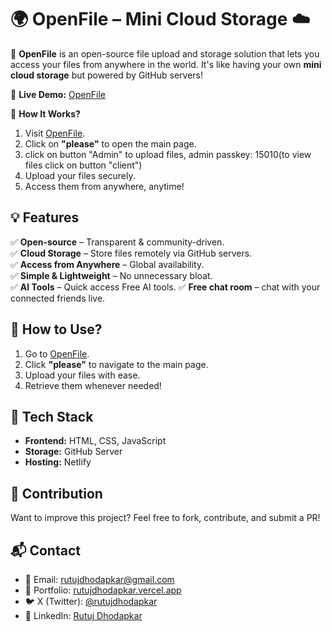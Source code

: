 # 🌍 OpenFile – Mini Cloud Storage ☁️  

🚀 **OpenFile** is an open-source file upload and storage solution that lets you access your files from anywhere in the world. It's like having your own **mini cloud storage** but powered by GitHub servers!  

🔗 **Live Demo:** [OpenFile](https://openfile.netlify.app)  

📌 **How It Works?**  
1. Visit [OpenFile](https://openfile.netlify.app).  
2. Click on **"please"** to open the main page.
3. click on button "Admin" to upload files, admin passkey: 15010(to view files click on button "client")
5. Upload your files securely.  
6. Access them from anywhere, anytime!  

## 💡 Features  
✅ **Open-source** – Transparent & community-driven.  
✅ **Cloud Storage** – Store files remotely via GitHub servers.  
✅ **Access from Anywhere** – Global availability.  
✅ **Simple & Lightweight** – No unnecessary bloat.  
✅ **AI Tools** – Quick access Free AI tools.
✅ **Free chat room** – chat with your connected friends live. 

## 🚀 How to Use?  
1. Go to [OpenFile](https://openfile.netlify.app).  
2. Click **"please"** to navigate to the main page.  
3. Upload your files with ease.  
4. Retrieve them whenever needed!  

## 📂 Tech Stack  
- **Frontend:** HTML, CSS, JavaScript  
- **Storage:** GitHub Server  
- **Hosting:** Netlify  

## 🎯 Contribution  
Want to improve this project? Feel free to fork, contribute, and submit a PR!  

## 📬 Contact  
- 📧 Email: [rutujdhodapkar@gmail.com](mailto:rutujdhodapkar@gmail.com)  
- 🔗 Portfolio: [rutujdhodapkar.vercel.app](https://rutujdhodapkar.vercel.app)  
- 🐦 X (Twitter): [@rutujdhodapkar](https://x.com/rutujdhodapkar)  
- 💼 LinkedIn: [Rutuj Dhodapkar](https://www.linkedin.com/in/rutujdhodapkar/)  

